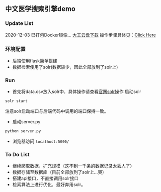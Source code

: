 ## 中文医学搜索引擎demo

### Update List

2020-12-03 已打包Docker镜像...
[大工云盘下载](http://pan.dlut.edu.cn/share?id=wszrwpsjwyhh)
操作步骤具体见：[Click Here](./dokcer/Docker.md)

### 环境配置

* 后端使用flask简单搭建
* 数据检索使用了solr(数据较少，因此全部放到了solr上)

### Run

* 首先将data.csv放入solr中，具体操作请查看[官网solr](https://lucene.apache.org/solr/)操作
启动solr
```bash
solr start
```
注意solr启动端口与后端代码中调用的端口保持一致。
* 启动server.py
```bash
python server.py
```
* 浏览器访问 `localhost:5000/`

### To Do List

* 继续爬取数据，扩充规模（这不到一千条的数据记录太丢人了）
* 数据存储至数据库（目前全部放到了solr上...哭）
* 搭建api接口，不直接调用solr接口
* 检索算法上进行优化，最好弃用solr。